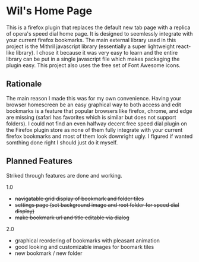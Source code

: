 # Wil's Home Page
This is a firefox plugin that replaces the default new tab page with a replica of opera's speed dial home page. It is designed to seemlessly integrate with your current firefox bookmarks. The main external library used in this project is the Mithril javascript library (essentially a super lightweight react-like library). I chose it because it was very easy to learn and the entire library can be put in a single javascript file which makes packaging the plugin easy. This project also uses the free set of Font Awesome icons.

## Rationale
The main reason I made this was for my own convenience. Having your browser homescreen be an easy graphical way to both access and edit bookmarks is a feature that popular browsers like firefox, chrome, and edge are missing (safari has favorites which is similar but does not support folders). I could not find an even halfway decent free speed dial plugin on the Firefox plugin store as none of them fully integrate with your current firefox bookmarks and most of them look downright ugly. I figured if wanted somthing done right I should just do it myself.

## Planned Features
Striked through features are done and working.

1.0
* ~~navigatable grid display of bookmark and folder tiles~~
* ~~settings page (set background image and root folder for speed dial display)~~
* ~~make bookmark url and title editable via dialog~~

2.0
* graphical reordering of bookmarks with pleasant animation
* good looking and customizable images for boomark tiles
* new bookmark / new folder
